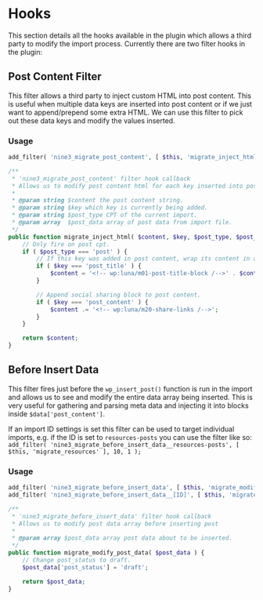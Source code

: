 # Hooks

This section details all the hooks available in the plugin which allows a third party to modify the import process. Currently there are two filter hooks in the plugin:

## Post Content Filter

This filter allows a third party to inject custom HTML into post content. This is useful when multiple data keys are inserted into post content or if we just want to append/prepend some extra HTML. We can use this filter to pick out these data keys and modify the values inserted.

### Usage

```php
add_filter( 'nine3_migrate_post_content', [ $this, 'migrate_inject_html' ], 10, 4 );
```

```php
/**
 * 'nine3_migrate_post_content' filter hook callback
 * Allows us to modify post content html for each key inserted into post content
 *
 * @param string $content the post content string.
 * @param string $key which key is currently being added.
 * @param string $post_type CPT of the current import.
 * @param array  $post_data array of post data from import file.
 */
public function migrate_inject_html( $content, $key, $post_type, $post_data ) {
	// Only fire on post cpt.
	if ( $post_type === 'post' ) {
		// If this key was added in post content, wrap its content in a custom Gutenberg block.
		if ( $key === 'post_title' ) {
			$content = '<!-- wp:luna/m01-post-title-block /-->' . $content . '<!-- /wp:luna/m01-post-title-block /-->';
		}

		// Append social sharing block to post content.
		if ( $key === 'post_content' ) {
			$content .= '<!-- wp:luna/m20-share-links /-->';
		}
	}

	return $content;
}
```

## Before Insert Data

This filter fires just before the `wp_insert_post()` function is run in the import and allows us to see and modify the entire data array being inserted. This is very useful for gathering and parsing meta data and injecting it into blocks inside `$data['post_content']`.

If an import ID settings is set this filter can be used to target individual imports, e.g. if the ID is set to `resources-posts` you can use the filter like so: `add_filter( 'nine3_migrate_before_insert_data__resources-posts', [ $this, 'migrate_resources' ], 10, 1 );`

### Usage

```php
add_filter( 'nine3_migrate_before_insert_data', [ $this, 'migrate_modify_post_data' ], 10, 1 );
add_filter( 'nine3_migrate_before_insert_data__[ID]', [ $this, 'migrate_modify_post_data' ], 10, 1 );
```

```php
/**
 * 'nine3_migrate_before_insert_data' filter hook callback
 * Allows us to modify post data array before inserting post
 *
 * @param array $post_data array post data about to be inserted.
 */
public function migrate_modify_post_data( $post_data ) {
	// Change post_status to draft.
	$post_data['post_status'] = 'draft';

	return $post_data;
}
```
